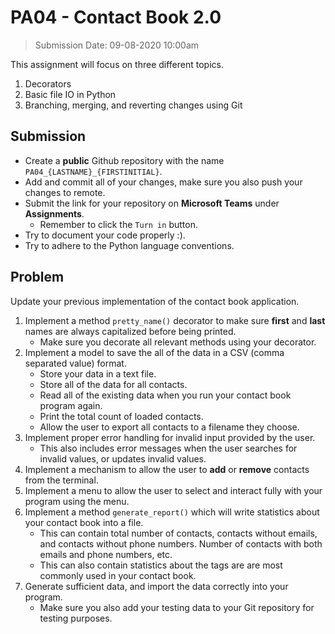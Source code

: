 # PA04 - Contact Book 2.0

> Submission Date: 09-08-2020 10:00am

This assignment will focus on three different topics.

1. Decorators
2. Basic file IO in Python
3. Branching, merging, and reverting changes using Git

## Submission

* Create a **public** Github repository with the name `PA04_{LASTNAME}_{FIRSTINITIAL}`.
* Add and commit all of your changes, make sure you also push your changes to remote.
* Submit the link for your repository on **Microsoft Teams** under **Assignments**.
  * Remember to click the `Turn in` button.
* Try to document your code properly :).
* Try to adhere to the Python language conventions.

## Problem

Update your previous implementation of the contact book application.

1. Implement a method `pretty_name()` decorator to make sure **first** and **last** names are always capitalized before being printed.
   * Make sure you decorate all relevant methods using your decorator.
2. Implement a model to save the all of the data in a CSV (comma separated value) format. 
   * Store your data in a text file.
   * Store all of the data for all contacts.
   * Read all of the existing data when you run your contact book program again.
   * Print the total count of loaded contacts.
   * Allow the user to export all contacts to a filename they choose.
3. Implement proper error handling for invalid input provided by the user.
   * This also includes error messages when the user searches for invalid values, or updates invalid values.
4. Implement a mechanism to allow the user to **add** or **remove** contacts from the terminal.
5. Implement a menu to allow the user to select and interact fully with your program using the menu.
6. Implement a method `generate_report()` which will write statistics about your contact book into a file.
    * This can contain total number of contacts, contacts without emails, and contacts without phone numbers. Number of contacts with both emails and phone numbers, etc.
    * This can also contain statistics about the tags are are most commonly used in your contact book.
7. Generate sufficient data, and import the data correctly into your program.
    * Make sure you also add your testing data to your Git repository for testing purposes.